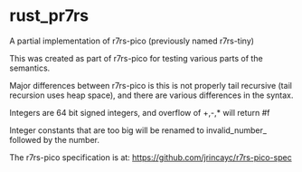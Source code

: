 # rust_pr7rs
A partial implementation of r7rs-pico (previously named r7rs-tiny)

This was created as part of r7rs-pico for testing various parts of the
semantics.

Major differences between r7rs-pico is this is not properly tail
recursive (tail recursion uses heap space), and there are various
differences in the syntax.

Integers are 64 bit signed integers, and overflow of +,-,* will return #f

Integer constants that are too big will be renamed to invalid_number_
followed by the number.

The r7rs-pico specification is at: https://github.com/jrincayc/r7rs-pico-spec
